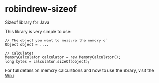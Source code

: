 # robindrew-sizeof
Sizeof library for Java

This library is very simple to use:

    // The object you want to measure the memory of
    Object object = ....
    
    // Calculate!
    MemoryCalculator calculator = new MemoryCalculator();
    long bytes = calculator.sizeOf(object);
    
For full details on memory calculations and how to use the library, visit the [Wiki](https://github.com/robindrew/robindrew-sizeof/wiki)

